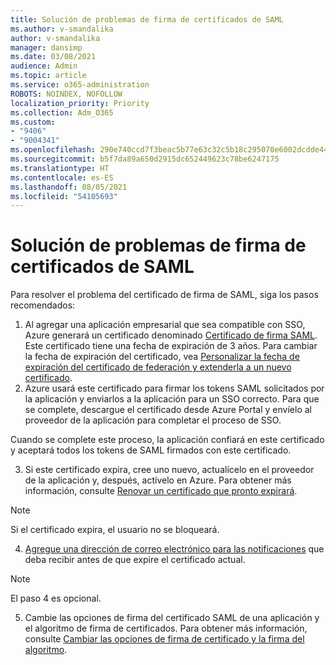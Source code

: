 ```yaml
---
title: Solución de problemas de firma de certificados de SAML
ms.author: v-smandalika
author: v-smandalika
manager: dansimp
ms.date: 03/08/2021
audience: Admin
ms.topic: article
ms.service: o365-administration
ROBOTS: NOINDEX, NOFOLLOW
localization_priority: Priority
ms.collection: Adm_O365
ms.custom:
- "9406"
- "9004341"
ms.openlocfilehash: 290e740ccd7f3beac5b77e63c32c5b18c295070e6002dcdde44ce4a93f4330f6
ms.sourcegitcommit: b5f7da89a650d2915dc652449623c78be6247175
ms.translationtype: HT
ms.contentlocale: es-ES
ms.lasthandoff: 08/05/2021
ms.locfileid: "54105693"
---
```

# <a name="troubleshoot-saml-signing-certificate-issues"></a>Solución de problemas de firma de certificados de SAML

Para resolver el problema del certificado de firma de SAML, siga los pasos recomendados:

1. Al agregar una aplicación empresarial que sea compatible con SSO, Azure generará un certificado denominado [Certificado de firma SAML](https://docs.microsoft.com/azure/active-directory/manage-apps/manage-certificates-for-federated-single-sign-on#auto-generated-certificate-for-gallery-and-non-gallery-applications). Este certificado tiene una fecha de expiración de 3 años. Para cambiar la fecha de expiración del certificado, vea [Personalizar la fecha de expiración del certificado de federación y extenderla a un nuevo certificado](https://docs.microsoft.com/azure/active-directory/manage-apps/manage-certificates-for-federated-single-sign-on#customize-the-expiration-date-for-your-federation-certificate-and-roll-it-over-to-a-new-certificate).
2. Azure usará este certificado para firmar los tokens SAML solicitados por la aplicación y enviarlos a la aplicación para un SSO correcto. Para que se complete, descargue el certificado desde Azure Portal y envíelo al proveedor de la aplicación para completar el proceso de SSO.

Cuando se complete este proceso, la aplicación confiará en este certificado y aceptará todos los tokens de SAML firmados con este certificado.

3. Si este certificado expira, cree uno nuevo, actualícelo en el proveedor de la aplicación y, después, actívelo en Azure. Para obtener más información, consulte [Renovar un certificado que pronto expirará](https://docs.microsoft.com/azure/active-directory/manage-apps/manage-certificates-for-federated-single-sign-on#renew-a-certificate-that-will-soon-expire).

> [!NOTE]
> Si el certificado expira, el usuario no se bloqueará.

4. [Agregue una dirección de correo electrónico para las notificaciones](https://docs.microsoft.com/azure/active-directory/manage-apps/manage-certificates-for-federated-single-sign-on#add-email-notification-addresses-for-certificate-expiration) que deba recibir antes de que expire el certificado actual.

> [!NOTE]
> El paso 4 es opcional.

5. Cambie las opciones de firma del certificado SAML de una aplicación y el algoritmo de firma de certificados. Para obtener más información, consulte [Cambiar las opciones de firma de certificado y la firma del algoritmo](https://docs.microsoft.com/azure/active-directory/manage-apps/certificate-signing-options).

